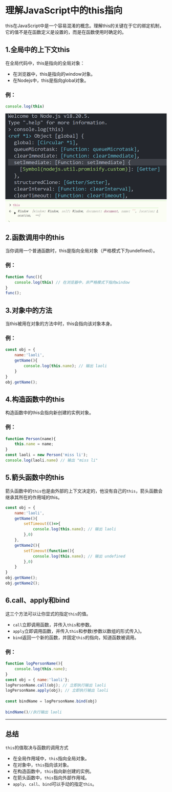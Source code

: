 # 理解JavaScript中的this指向
this在JavaScript中是一个容易混淆的概念。理解this的关键在于它的绑定机制，它的值不是在函数定义是设置的，而是在函数使用时确定的。
## 1.全局中的上下文this
在全局代码中，this是指向的全局对象：
- 在浏览器中，this是指向的window对象。
- 在Nodejs中，this是指向global对象。
### 例：
```js
console.log(this)
```
![NodeJs中this指向](../images/0007-1.png)
![浏览器中this指向](../images/0007-2.png)
## 2.函数调用中的this
当你调用一个普通函数时，this是指向全局对象（严格模式下为undefined）。
### 例：
```js
function func(){
	console.log(this) // 在浏览器中，非严格模式下指向window
}
func();
```
## 3.对象中的方法
当this被用在对象的方法中时，this会指向该对象本身。
### 例：
```js
const obj = {
	name:'laoli',
	getName(){
		console.log(this.name); // 输出 laoli
	}
}
obj.getName();
```
## 4.构造函数中的this
构造函数中的this会指向新创建的实例对象。
### 例：
```js
function Person(name){
	this.name = name;
}
const laoli = new Person('miss li');
console.log(laoli.name) // 输出 "miss li"
```
## 5.箭头函数中的this
箭头函数中的`this`也是由外部的上下文决定的，他没有自己的`this`，箭头函数会继承其所在的作用域的this。
```js
const obj = {
	name:'laoli',
	getName(){
		setTimeout(()=>{
			console.log(this.name); // 输出 laoli
		},0)
	},
	getName2(){
		setTimeout(function(){
			console.log(this.name); // 输出 undefined
		},0)
	}
}
obj.getName();
obj.getName2();
```
## 6.call、apply和bind
这三个方法可以让你显式的指定`this`的值。
- `call`立即调用函数，并传入`this`和参数。
- `apply`立即调用函数，并传入`this`和参数(参数以数组的形式传入)。
- `bind`返回一个新的函数，并固定`this`的指向，知道函数被调用。
### 例：
```js
function logPersonName(){
	console.log(this.name);
}
const obj = { name:'laoli'};
logPersonName.call(obj); // 立即执行输出 laoli
logPersonName.apply(obj); // 立即执行输出 laoli

const bindName = logPersonName.bind(obj)

bindName()//执行输出 laoli
```
----
## 总结 
`this`的值取决与函数的调用方式
- 在全局作用域中，`this`指向全局对象。
- 在对象中，`this`指向该对象。
- 在构造函数中，`this`指向新创建的实例。
- 在箭头函数中，`this`指向外部作用域。
- `apply`、`call`、`bind`可以手动的指定`this`。